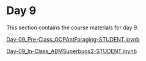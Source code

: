 Day 9
=======================
This section contains the course materials for day 9.


[Day-09_Pre-Class_OOPAntForaging-STUDENT.ipynb](../daily/Day-09/Day-09_Pre-Class_OOPAntForaging-STUDENT.ipynb)



[Day-09_In-Class_ABMSuperbugs2-STUDENT.ipynb](../daily/Day-09/Day-09_In-Class_ABMSuperbugs2-STUDENT.ipynb )
